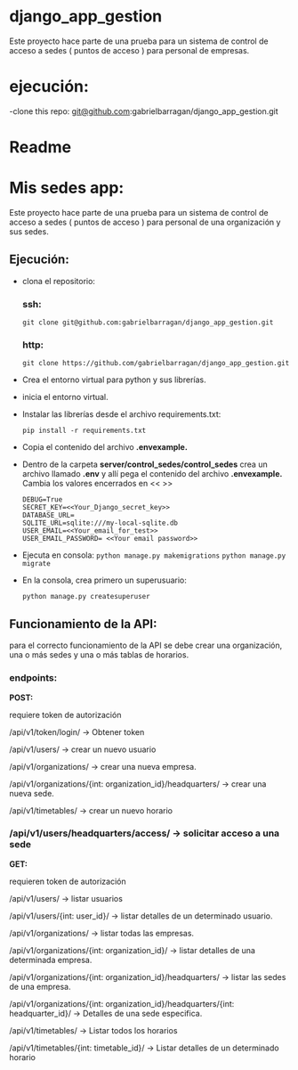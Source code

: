 # django_app_gestion
Este proyecto hace parte de una prueba para un sistema de control de acceso a sedes ( puntos de acceso ) para personal
de empresas.

# ejecución:

-clone this repo:
    git@github.com:gabrielbarragan/django_app_gestion.git

# Readme

# Mis sedes app:

Este proyecto hace parte de una prueba para un sistema de control de acceso a sedes ( puntos de acceso ) para personal de una organización y sus sedes.

## Ejecución:

- clona el repositorio:
    
    ### ssh:
    
    `git clone git@github.com:gabrielbarragan/django_app_gestion.git`
    
    ### http:
    
    `git clone https://github.com/gabrielbarragan/django_app_gestion.git`
    
- Crea el entorno virtual para python y sus librerías.
- inicia el entorno virtual.
- Instalar las librerías desde el archivo requirements.txt:
    
    `pip install -r requirements.txt`
    
- Copia el contenido del archivo **.envexample.**
- Dentro de la carpeta **server/control_sedes/control_sedes** crea un archivo llamado **.env**  y allí pega el contenido del archivo **.envexample.** Cambia los valores encerrados en << >>
    
    ```
    DEBUG=True
    SECRET_KEY=<<Your_Django_secret_key>>
    DATABASE_URL=
    SQLITE_URL=sqlite:///my-local-sqlite.db
    USER_EMAIL=<<Your_email_for_test>>
    USER_EMAIL_PASSWORD= <<Your email password>>
    ```
    
- Ejecuta en consola:
    `python manage.py makemigrations`
    `python manage.py migrate`
    
- En la consola, crea primero un superusuario:
    
    `python manage.py createsuperuser`
    

## Funcionamiento de la API:

para el correcto funcionamiento de la API se debe crear una organización, una o más sedes y una o más tablas de horarios.

### endpoints:

**POST:**

requiere token de autorización

/api/v1/token/login/ → Obtener token

/api/v1/users/ → crear un nuevo usuario 

/api/v1/organizations/ → crear una nueva empresa.

/api/v1/organizations/{int: organization_id}/headquarters/ → crear una nueva sede.

/api/v1/timetables/ → crear un nuevo horario

### **/api/v1/users/headquarters/access/ → solicitar acceso a una sede**

**GET:**

requieren token de autorización

/api/v1/users/ → listar usuarios 

/api/v1/users/{int: user_id}/ → listar detalles de un determinado usuario.

/api/v1/organizations/ → listar todas las empresas.

/api/v1/organizations/{int: organization_id}/ → listar detalles de una determinada empresa.

/api/v1/organizations/{int: organization_id}/headquarters/ → listar las sedes de una empresa.

/api/v1/organizations/{int: organization_id}/headquarters/{int: headquarter_id}/ → Detalles de una sede especifica.

/api/v1/timetables/ → Listar todos los horarios

/api/v1/timetables/{int: timetable_id}/ → Listar detalles de un determinado horario

